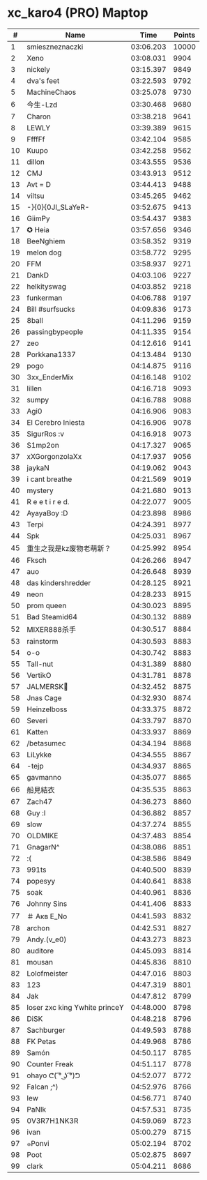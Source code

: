 # xc_karo4 (PRO) Maptop

|  # | Name | Time | Points |
|-------------- | -------------- | -------------- | -------------- | 
| 1 | smieszneznaczki | 03:06.203 | 10000 | 
| 2 | Xeno | 03:08.031 | 9904 | 
| 3 | nickely | 03:15.397 | 9849 | 
| 4 | dva's feet | 03:22.593 | 9792 | 
| 5 | MachineChaos | 03:25.078 | 9730 | 
| 6 | 今生-Lzd | 03:30.468 | 9680 | 
| 7 | Charon | 03:38.218 | 9641 | 
| 8 | LEWLY | 03:39.389 | 9615 | 
| 9 | FfffFf | 03:42.104 | 9585 | 
| 10 | Kuupo | 03:42.258 | 9562 | 
| 11 | dillon | 03:43.555 | 9536 | 
| 12 | CMJ | 03:43.913 | 9512 | 
| 13 | Avt = D | 03:44.413 | 9488 | 
| 14 | viltsu | 03:45.265 | 9462 | 
| 15 | -}{0}{0JI_SLaYeR- | 03:52.675 | 9413 | 
| 16 | GiimPy | 03:54.437 | 9383 | 
| 17 | ✪ Heia | 03:57.656 | 9346 | 
| 18 | BeeNghiem | 03:58.352 | 9319 | 
| 19 | melon dog | 03:58.772 | 9295 | 
| 20 | FFM | 03:58.937 | 9271 | 
| 21 | DankD | 04:03.106 | 9227 | 
| 22 | helkityswag | 04:03.852 | 9218 | 
| 23 | funkerman | 04:06.788 | 9197 | 
| 24 | Bill #surfsucks | 04:09.836 | 9173 | 
| 25 | 8ball | 04:11.296 | 9159 | 
| 26 | passingbypeople | 04:11.335 | 9154 | 
| 27 | zeo | 04:12.616 | 9141 | 
| 28 | Porkkana1337 | 04:13.484 | 9130 | 
| 29 | pogo | 04:14.875 | 9116 | 
| 30 | 3xx_EnderMix | 04:16.148 | 9102 | 
| 31 | lillen | 04:16.718 | 9093 | 
| 32 | sumpy | 04:16.788 | 9088 | 
| 33 | Agi0 | 04:16.906 | 9083 | 
| 34 | El Cerebro Iniesta | 04:16.906 | 9078 | 
| 35 | SigurRos :v | 04:16.918 | 9073 | 
| 36 | S1mp2on | 04:17.327 | 9065 | 
| 37 | xXGorgonzolaXx | 04:17.937 | 9056 | 
| 38 | jaykaN | 04:19.062 | 9043 | 
| 39 | i cant breathe | 04:21.569 | 9019 | 
| 40 | mystery | 04:21.680 | 9013 | 
| 41 | R e e t i r e d. | 04:22.077 | 9005 | 
| 42 | AyayaBoy :D | 04:23.898 | 8986 | 
| 43 | Terpi | 04:24.391 | 8977 | 
| 44 | Spk | 04:25.031 | 8967 | 
| 45 | 重生之我是kz废物老萌新？ | 04:25.992 | 8954 | 
| 46 | Fksch | 04:26.266 | 8947 | 
| 47 | auo | 04:26.648 | 8939 | 
| 48 | das kindershredder | 04:28.125 | 8921 | 
| 49 | neon | 04:28.233 | 8915 | 
| 50 | prom queen | 04:30.023 | 8895 | 
| 51 | Bad Steamid64 | 04:30.132 | 8889 | 
| 52 | MIXER888杀手 | 04:30.517 | 8884 | 
| 53 | rainstorm | 04:30.593 | 8883 | 
| 54 | o-o | 04:30.742 | 8883 | 
| 55 | Tall-nut | 04:31.389 | 8880 | 
| 56 | VertikO | 04:31.781 | 8878 | 
| 57 | JALMERSK👀 | 04:32.452 | 8875 | 
| 58 | Jnas Cage | 04:32.930 | 8874 | 
| 59 | Heinzelboss | 04:33.375 | 8872 | 
| 60 | Severi | 04:33.797 | 8870 | 
| 61 | Katten | 04:33.937 | 8869 | 
| 62 | /betasumec | 04:34.194 | 8868 | 
| 63 | LiLykke | 04:34.555 | 8867 | 
| 64 | -tejp | 04:34.937 | 8865 | 
| 65 | gavmanno | 04:35.077 | 8865 | 
| 66 | 船見結衣 | 04:35.535 | 8863 | 
| 67 | Zach47 | 04:36.273 | 8860 | 
| 68 | Guy :l | 04:36.882 | 8857 | 
| 69 | slow | 04:37.274 | 8855 | 
| 70 | OLDMIKE | 04:37.483 | 8854 | 
| 71 | GnagarN^ | 04:38.086 | 8851 | 
| 72 | :( | 04:38.586 | 8849 | 
| 73 | 991ts | 04:40.500 | 8839 | 
| 74 | popesyy | 04:40.641 | 8838 | 
| 75 | soak | 04:40.961 | 8836 | 
| 76 | Johnny Sins | 04:41.406 | 8833 | 
| 77 | ＃ Акв E_No | 04:41.593 | 8832 | 
| 78 | archon | 04:42.531 | 8827 | 
| 79 | Andy.(v_e0) | 04:43.273 | 8823 | 
| 80 | auditore | 04:45.093 | 8814 | 
| 81 | mousan | 04:45.836 | 8810 | 
| 82 | Lolofmeister | 04:47.016 | 8803 | 
| 83 | 123 | 04:47.319 | 8801 | 
| 84 | Jak | 04:47.812 | 8799 | 
| 85 | loser zxc king ϒwhite princeϒ | 04:48.000 | 8798 | 
| 86 | DiSK | 04:48.218 | 8796 | 
| 87 | Sachburger | 04:49.593 | 8788 | 
| 88 | FK Petas | 04:49.968 | 8786 | 
| 89 | Samón | 04:50.117 | 8785 | 
| 90 | Counter Freak | 04:51.117 | 8778 | 
| 91 | ohayo ᕦ( ͡° ͜ʖ ͡°)ᕤ | 04:52.077 | 8772 | 
| 92 | Falcan ;^) | 04:52.976 | 8766 | 
| 93 | lew | 04:56.771 | 8740 | 
| 94 | PaNlk | 04:57.531 | 8735 | 
| 95 | 0V3R7H1NK3R | 04:59.069 | 8723 | 
| 96 | ivan | 05:00.279 | 8715 | 
| 97 | ๑Ponvi | 05:02.194 | 8702 | 
| 98 | Poot | 05:02.875 | 8697 | 
| 99 | clark | 05:04.211 | 8686 | 

